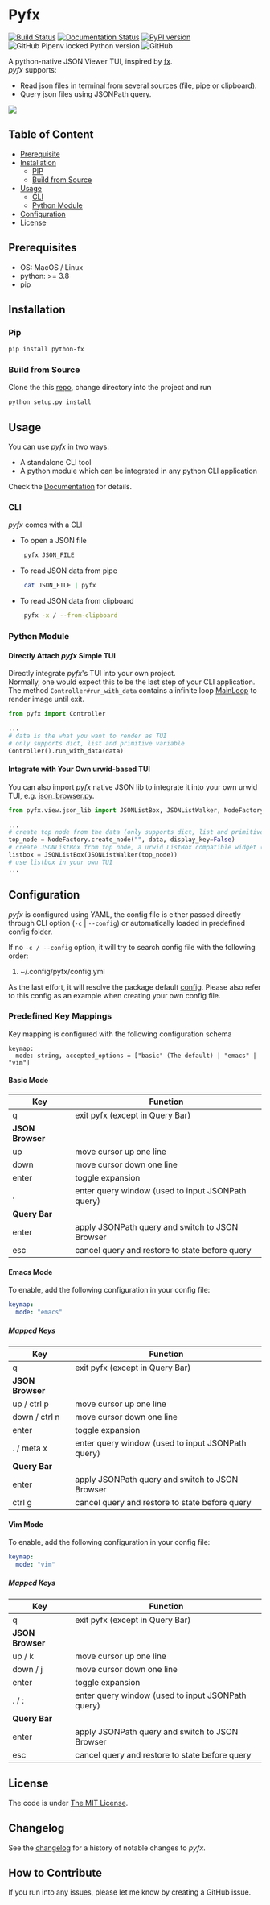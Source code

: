 # Pyfx
[![Build Status](https://travis-ci.org/cielong/pyfx.svg?branch=master)](https://travis-ci.org/github/cielong/pyfx)
[![Documentation Status](https://readthedocs.org/projects/python-fx/badge/?version=latest)](https://python-fx.readthedocs.io/en/latest/?badge=latest)
[![PyPI version](https://badge.fury.io/py/python-fx.svg)](https://badge.fury.io/py/python-fx)
![GitHub Pipenv locked Python version](https://img.shields.io/github/pipenv/locked/python-version/cielong/pyfx)
![GitHub](https://img.shields.io/github/license/cielong/pyfx)  

A python-native JSON Viewer TUI, inspired by [fx](https://github.com/antonmedv/fx).  
*pyfx* supports:
* Read json files in terminal from several sources (file, pipe or clipboard).
* Query json files using JSONPath query.

![](docs/demo.gif)

## Table of Content

* [Prerequisite](#prerequisites)
* [Installation](#installation)
  * [PIP](#pip)
  * [Build from Source](#build-from-source)
* [Usage](#usage)
  * [CLI](#cli)
  * [Python Module](#python-module)
* [Configuration](#configuration)
* [License](#license)

## Prerequisites
* OS: MacOS / Linux
* python: >= 3.8
* pip

## Installation
### Pip
```bash
pip install python-fx
```
### Build from Source
Clone the this [repo](https://github.com/cielong/pyfx.git), change directory into the project and run
```bash
python setup.py install
```

## Usage
You can use *pyfx* in two ways:
* A standalone CLI tool
* A python module which can be integrated in any python CLI application

Check the [Documentation](https://python-fx.readthedocs.io/en/latest/) for details.
### CLI
*pyfx* comes with a CLI
* To open a JSON file
  ```bash
   pyfx JSON_FILE
  ```
* To read JSON data from pipe
  ```bash
   cat JSON_FILE | pyfx
  ```
* To read JSON data from clipboard
  ```bash
   pyfx -x / --from-clipboard
  ```

### Python Module
#### Directly Attach *pyfx* Simple TUI
Directly integrate *pyfx*'s TUI into your own project.  
Normally, one would expect this to be the last step of your CLI application. The method `Controller#run_with_data` contains a infinite loop [MainLoop](http://urwid.org/reference/main_loop.html#mainloop) to render image until exit.
```python
from pyfx import Controller

...
# data is the what you want to render as TUI
# only supports dict, list and primitive variable
Controller().run_with_data(data)
```
#### Integrate with Your Own urwid-based TUI
You can also import *pyfx* native JSON lib to integrate it into your own urwid TUI, e.g. [json_browser.py](src/pyfx/view/components/json_browser/json_browser.py).
```python
from pyfx.view.json_lib import JSONListBox, JSONListWalker, NodeFactory

...
# create top node from the data (only supports dict, list and primitive variable)
top_node = NodeFactory.create_node("", data, display_key=False)
# create JSONListBox from top node, a urwid ListBox compatible widget (http://urwid.org/reference/widget.html#listbox)
listbox = JSONListBox(JSONListWalker(top_node))
# use listbox in your own TUI 
...
```
## Configuration
*pyfx* is configured using YAML, the config file is either passed directly through CLI option (`-c` | `--config`) or automatically
loaded in predefined config folder.

If no `-c / --config` option, it will try to search config file with the following order:
1. ~/.config/pyfx/config.yml

As the last effort, it will resolve the package default [config](src/pyfx/config/config.yml). Please also refer to
this config as an example when creating your own config file.

### Predefined Key Mappings
Key mapping is configured with the following configuration schema
```
keymap:
  mode: string, accepted_options = ["basic" (The default) | "emacs" | "vim"]
```
#### Basic Mode
| Key              | Function                                          |
|------------------|---------------------------------------------------|
| q                | exit pyfx (except in Query Bar)                   |
| **JSON Browser**                                                     |
| up               | move cursor up one line                           |
| down             | move cursor down one line                         |
| enter            | toggle expansion                                  |
| .                | enter query window (used to input JSONPath query) |
| **Query Bar**                                                        |
| enter            | apply JSONPath query and switch to JSON Browser   |
| esc              | cancel query and restore to state before query    |

#### Emacs Mode
To enable, add the following configuration in your config file:
```yaml
keymap:
  mode: "emacs"
```
##### Mapped Keys
| Key              | Function                                          |
|------------------|---------------------------------------------------|
| q                | exit pyfx (except in Query Bar)                   |
| **JSON Browser**                                                     |
| up / ctrl p      | move cursor up one line                           |
| down / ctrl n    | move cursor down one line                         |
| enter            | toggle expansion                                  |
| . / meta x       | enter query window (used to input JSONPath query) |
| **Query Bar**                                                        |
| enter            | apply JSONPath query and switch to JSON Browser   |
| ctrl g           | cancel query and restore to state before query    |

#### Vim Mode
To enable, add the following configuration in your config file:
```yaml
keymap:
  mode: "vim"
```
##### Mapped Keys
| Key              | Function                                          |
|------------------|---------------------------------------------------|
| q                | exit pyfx (except in Query Bar)                   |
| **JSON Browser**                                                     |
| up / k           | move cursor up one line                           |
| down / j         | move cursor down one line                         |
| enter            | toggle expansion                                  |
| . / :            | enter query window (used to input JSONPath query) |
| **Query Bar**                                                        |
| enter            | apply JSONPath query and switch to JSON Browser   |
| esc              | cancel query and restore to state before query    |

## License
The code is under [The MIT License](LICENSE.txt).

## Changelog
See the [changelog](CHANGELOG.md) for a history of notable changes to *pyfx*.

## How to Contribute
If you run into any issues, please let me know by creating a GitHub issue.
